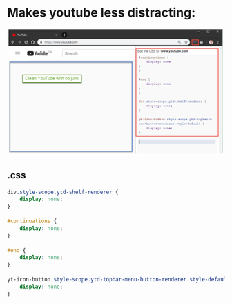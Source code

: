 # Makes youtube less distracting:

![](youtube.png)



## .css
```css
div.style-scope.ytd-shelf-renderer {
    display: none;
}

#continuations {
    display: none;
}

#end {
    display: none; 
}

yt-icon-button.style-scope.ytd-topbar-menu-button-renderer.style-default {
    display: none;
}

```